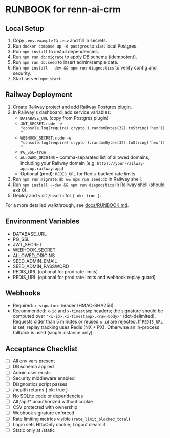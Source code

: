 # RUNBOOK for renn-ai-crm

## Local Setup
1. Copy `.env.example` to `.env` and fill in secrets.
2. Run `docker compose up -d postgres` to start local Postgres.
3. Run `npm install` to install dependencies.
4. Run `npm run db:migrate` to apply DB schema (idempotent).
5. Run `npm run db:seed` to insert admin/sample data.
6. Run `npm install --dev && npm run diagnostics` to verify config and security.
7. Start server: `npm start`.

## Railway Deployment
1. Create Railway project and add Railway Postgres plugin.
2. In Railway's dashboard, add service variables:
   - `DATABASE_URL` (copy from Postgres plugin)
   - `JWT_SECRET`: `node -e "console.log(require('crypto').randomBytes(32).toString('hex'))"`
   - `WEBHOOK_SECRET`: `node -e "console.log(require('crypto').randomBytes(32).toString('hex'))"`
   - `PG_SSL=true`
   - `ALLOWED_ORIGINS` – comma-separated list of allowed domains, including your Railway domain (e.g. `https://your-railway-app.up.railway.app`)
   - Optional (prod): `REDIS_URL` for Redis-backed rate limits
3. Run `npm run migrate:db && npm run seed:db` in Railway shell.
4. Run `npm install --dev && npm run diagnostics` in Railway shell (should exit 0).
5. Deploy and visit `/health` for `{ ok: true }`.

For a more detailed walkthrough, see [docs/RUNBOOK.md](docs/RUNBOOK.md).

## Environment Variables
- DATABASE_URL
- PG_SSL
- JWT_SECRET
- WEBHOOK_SECRET
- ALLOWED_ORIGINS
- SEED_ADMIN_EMAIL
- SEED_ADMIN_PASSWORD
- REDIS_URL (optional for prod rate limits)
 - REDIS_URL (optional for prod rate limits and webhook replay guard)

## Webhooks
- Required: `x-signature` header (HMAC-SHA256)
- Recommended: `x-id` and `x-timestamp` headers; the signature should be computed over `"<x-id>.<x-timestamp>.<raw-body>"` (dot-delimited). Requests older than 5 minutes or reused `x-id` are rejected.
If `REDIS_URL` is set, replay tracking uses Redis (NX + PX). Otherwise an in-process fallback is used (single instance only).

## Acceptance Checklist
- [ ] All env vars present
- [ ] DB schema applied
- [ ] Admin user exists
- [ ] Security middleware enabled
- [ ] Diagnostics script passes
- [ ] /health returns { ok: true }
- [ ] No SQLite code or dependencies
- [ ] All /api/* unauthorized without cookie
- [ ] CSV protected with ownership
- [ ] Webhook signature enforced
- [ ] Rate limiting metrics visible (`rate_limit_blocked_total`)
- [ ] Login sets HttpOnly cookie; Logout clears it
- [ ] Static only at /static
